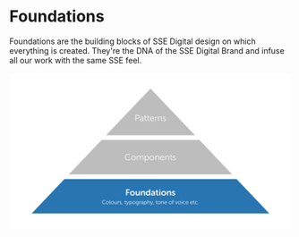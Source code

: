 # Foundations

Foundations are the building blocks of SSE Digital design on which everything is created. They're the DNA of the SSE Digital Brand and infuse all our work with the same SSE feel.

![](../../.gitbook/assets/structure-foundations.png)

